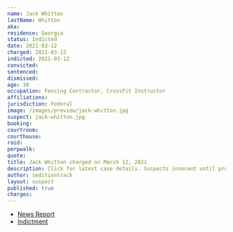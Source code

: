 ```yaml
---
name: Jack Whitton
lastName: Whitton
aka:
residence: Georgia
status: Indicted
date: 2021-03-12
charged: 2021-03-12
indicted: 2021-03-12
convicted: 
sentenced: 
dismissed: 
age: 30
occupation: Fencing Contractor, CrossFit Instructor
affiliations:
jurisdiction: Federal
image: /images/preview/jack-whitton.jpg
suspect: jack-whitton.jpg
booking:
courtroom:
courthouse:
raid:
perpwalk:
quote:
title: Jack Whitton charged on March 12, 2021
description: Click for latest case details. Suspects innocent until proven guilty.
author: seditiontrack
layout: suspect
published: true
charges:
---
```

- [News Report](https://www.ajc.com/news/georgia-man-arrested-for-assaulting-capitol-police-officer-in-jan-6-riot/TGTRBG5SEJEZ5AQQNI7ZIN6QUQ/)
- [Indictment](https://www.justice.gov/usao-dc/case-multi-defendant/file/1382756/download)
